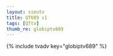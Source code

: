 ```yaml
--- 
layout: sieutv
title: QT689 s1
tags: [QTtv]
thumb_re: globiptv689
---
```

{% include tvadv key="globiptv689" %} 
